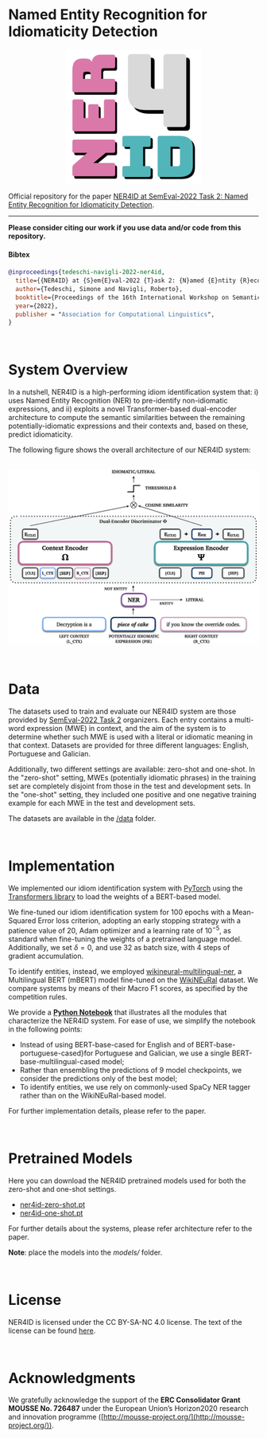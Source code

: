 # **N**amed **E**ntity **R**ecognition for **I**diomaticity **D**etection

<p align="center">
  <img src="./img/ner4id_logo.png">
</p>

Official repository for the paper [NER4ID at SemEval-2022 Task 2: Named Entity Recognition for Idiomaticity Detection]().

--------------------------------------------------------------------------------

**Please consider citing our work if you use data and/or code from this repository.**

#### Bibtex
```bibtex
@inproceedings{tedeschi-navigli-2022-ner4id,
  title={{NER4ID} at {S}em{E}val-2022 {T}ask 2: {N}amed {E}ntity {R}ecognition for {I}diomaticity {D}etection},
  author={Tedeschi, Simone and Navigli, Roberto},
  booktitle={Proceedings of the 16th International Workshop on Semantic Evaluation (SemEval-2022)},
  year={2022},
  publisher = "Association for Computational Linguistics",
}
```
<br>

# System Overview 
In a nutshell, NER4ID is a high-performing idiom identification system that: i) uses Named Entity Recognition (NER) to pre-identify non-idiomatic expressions, and ii) exploits a novel Transformer-based dual-encoder architecture to compute the semantic similarities between the remaining potentially-idiomatic expressions and their contexts and, based on these, predict idiomaticity.

The following figure shows the overall architecture of our NER4ID system:
<br><br>

<center>

![logo](img/dual_encoder_ner2.png)

</center>

<br>


# Data
The datasets used to train and evaluate our NER4ID system are those provided by [SemEval-2022 Task 2](https://sites.google.com/view/semeval2022task2-idiomaticity) organizers. Each entry contains a multi-word expression (MWE) in context, and the aim of the system is to determine whether such MWE is used with a literal or idiomatic meaning in that context. Datasets are provided for three different languages: English, Portuguese and Galician.

Additionally, two different settings are available: zero-shot and one-shot.
In the "zero-shot" setting, MWEs (potentially idiomatic phrases) in the training set are completely disjoint from those in the test and development sets. In the "one-shot" setting, they included one positive and one negative training example for each MWE in the test and development sets.

The datasets are available in the [/data](./data) folder.

<br>

# Implementation
We implemented our idiom identification system with [PyTorch](https://pytorch.org/) using the [Transformers library](https://huggingface.co/docs/transformers/index) to load the weights of a BERT-based model.

We fine-tuned our idiom identification system for 100 epochs with a Mean-Squared Error loss criterion, adopting an early stopping strategy with a patience value of 20, Adam optimizer and a learning rate of $10^{-5}$, as standard when fine-tuning the weights of a pretrained language model. 
Additionally, we set $\delta=0$, and use 32 as batch size, with 4 steps of gradient accumulation. 

To identify entities, instead, we employed [wikineural-multilingual-ner](https://huggingface.co/Babelscape/wikineural-multilingual-ner), a Multilingual BERT (mBERT) model fine-tuned on the [WikiNEuRal](https://github.com/babelscape/wikineural) dataset. We compare systems by means of their Macro F1 scores, as specified by the competition rules.

We provide a **[Python Notebook]()** that illustrates all the modules that characterize the NER4ID system.
For ease of use, we simplify the notebook in the following points:
- Instead of using BERT-base-cased for English and of BERT-base-portuguese-cased}for Portuguese and Galician, we use a single BERT-base-multilingual-cased model;
- Rather than ensembling the predictions of 9 model checkpoints, we consider the predictions only of the best model;
- To identify entities, we use rely on commonly-used SpaCy NER tagger rather than on the WikiNEuRal-based model.

For further implementation details, please refer to the paper.

<br>

# Pretrained Models
Here you can download the NER4ID pretrained models used for both the zero-shot and one-shot settings.

- [ner4id-zero-shot.pt]()
- [ner4id-one-shot.pt]()

For further details about the systems, please refer architecture refer to the paper.

**Note**: place the models into the *models/* folder.


<br>

# License 
NER4ID is licensed under the CC BY-SA-NC 4.0 license. The text of the license can be found [here](https://github.com/Babelscape/ner4id/LICENSE).


<br>

# Acknowledgments
We gratefully acknowledge the support of the **ERC Consolidator Grant MOUSSE No. 726487** under the European Union’s Horizon2020 research and innovation programme ([http://mousse-project.org/](http://mousse-project.org/)).
